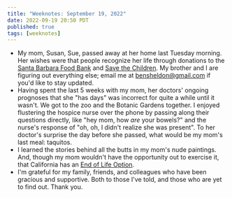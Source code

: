 ```yaml
---
title: "Weeknotes: September 19, 2022"
date: 2022-09-19 20:50 PDT
published: true
tags: [weeknotes]
---
```


- My mom, Susan, Sue, passed away at her home last Tuesday morning. Her wishes were that people recognize her life through donations to the [Santa Barbara Food Bank](https://donate.foodbanksbc.org/) and [Save the Children](https://support.savethechildren.org/). My brother and I are figuring out everything else; email me at bensheldon@gmail.com if you'd like to stay updated. 
- Having spent the last 5 weeks with my mom, her doctors' ongoing prognoses that she "has days" was incorrect for quite a while until it wasn't. We got to the zoo and the Botanic Gardens together. I enjoyed flustering the hospice nurse over the phone by passing along their questions directly, like "hey mom, how _are_ your bowels?" and the nurse's response of "oh, oh, I didn't realize she was present". To her doctor's surprise the day before she passed, what would be my mom's last meal: taquitos. 
- I learned the stories behind all the butts in my mom's nude paintings. And, though my mom wouldn't have the opportunity out to exercise it, that California has an [End of Life Option](cdph.ca.gov/Programs/CHSI/Pages/End-of-Life-Option-Act-.aspx). 
- I'm grateful for my family, friends, and colleagues who have been gracious and supportive. Both to those I've told, and those who are yet to find out. Thank you. 

